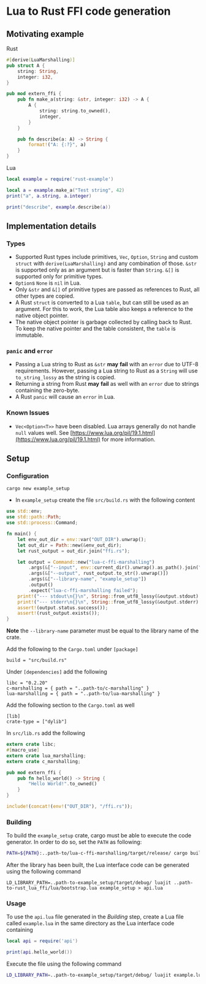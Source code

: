 # Lua to Rust FFI code generation
## Motivating example
Rust
```Rust
#[derive(LuaMarshalling)]
pub struct A {
    string: String,
    integer: i32,
}

pub mod extern_ffi {
    pub fn make_a(string: &str, integer: i32) -> A {
        A {
            string: string.to_owned(),
            integer,
        }
    }

    pub fn describe(a: A) -> String {
        format!("A: {:?}", a)
    }
}
```

Lua
```Lua
local example = require('rust-example')

local a = example.make_a("Test string", 42)
print("a", a.string, a.integer)

print("describe", example.describe(a))
```
## Implementation details
### Types
* Supported Rust types include primitives, `Vec`, `Option`, `String` and custom `struct` with `derive(LuaMarshalling)` and any combination of those.
`&str` is supported only as an argument but is faster than `String`. `&[]` is supported only for primitive types.
* `Option`s `None` is `nil` in Lua.
* Only `&str` and `&[]` of primitive types are passed as references to Rust, all other types are copied.
* A Rust `struct` is converted to a Lua `table`, but can still be used as an argument.
For this to work, the Lua table also keeps a reference to the native object pointer.
* The native object pointer is garbage collected by calling back to Rust.
To keep the native pointer and the table consistent, the `table` is immutable.

### `panic` and `error`
* Passing a Lua string to Rust as `&str` **may** **fail** with an `error` due to UTF-8 requirements.
However, passing a Lua string to Rust as a `String` will use `to_string_lossy` as the string is copied.
* Returning a string from Rust **may** **fail** as well with an `error` due to strings containing the zero-byte.
* A Rust `panic` will cause an `error` in Lua.

### Known Issues
* `Vec<Option<T>>` have been disabled.
Lua arrays generally do not handle `null` values well.
See [https://www.lua.org/pil/19.1.html](https://www.lua.org/pil/19.1.html) for more information.

## Setup
### Configuration
```
cargo new example_setup
```
* In `example_setup` create the file `src/build.rs` with the following content

```Rust
use std::env;
use std::path::Path;
use std::process::Command;

fn main() {
    let env_out_dir = env::var("OUT_DIR").unwrap();
    let out_dir = Path::new(&env_out_dir);
    let rust_output = out_dir.join("ffi.rs");

    let output = Command::new("lua-c-ffi-marshalling")
        .args(&["--input", env::current_dir().unwrap().as_path().join("src/lib.rs").to_str().unwrap()])
        .args(&["--output", rust_output.to_str().unwrap()])
        .args(&["--library-name", "example_setup"])
        .output()
        .expect("lua-c-ffi-marshalling failed");
    print!("--- stdout\n{}\n", String::from_utf8_lossy(&output.stdout).as_ref());
    print!("--- stderr\n{}\n", String::from_utf8_lossy(&output.stderr).as_ref());
    assert!(output.status.success());
    assert!(rust_output.exists());
}
```

**Note** the `--library-name` parameter must be equal to the library name of the crate.

Add the following to the `Cargo.toml` under `[package]`
```
build = "src/build.rs"
```

Under `[dependencies]` add the following
```
libc = "0.2.20"
c-marshalling = { path = "..path-to/c-marshalling" }
lua-marshalling = { path = "..path-to/lua-marshalling" }
```

Add the following section to the `Cargo.toml` as well
```
[lib]
crate-type = ["dylib"]
```

In `src/lib.rs` add the following
```Rust
extern crate libc;
#[macro_use]
extern crate lua_marshalling;
extern crate c_marshalling;

pub mod extern_ffi {
    pub fn hello_world() -> String {
        "Hello World!".to_owned()
    }
}

include!(concat!(env!("OUT_DIR"), "/ffi.rs"));
```

### Building
To build the `example_setup` crate, cargo must be able to execute the code generator. In order to do so, set the `PATH` as following:
```Bash
PATH=${PATH}:..path-to/lua-c-ffi-marshalling/target/release/ cargo build
```

After the library has been built, the Lua interface code can be generated using the following command
```
LD_LIBRARY_PATH=..path-to-example_setup/target/debug/ luajit ..path-to-rust_lua_ffi/lua/bootstrap.lua example_setup > api.lua
```

### Usage
To use the `api.lua` file generated in the *Building* step, create a Lua file called `example.lua` in the same directory as the Lua interface code containing
```Lua
local api = require('api')

print(api.hello_world())
```

Execute the file using the following command
```Bash
LD_LIBRARY_PATH=..path-to-example_setup/target/debug/ luajit example.lua
```